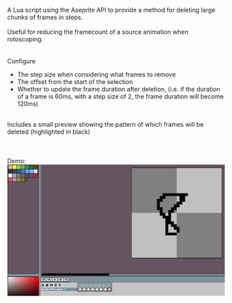 A Lua script using the Aseprite API to provide a method for deleting large chunks of frames in steps.
\
\
Useful for reducing the framecount of a source animation when rotoscoping.
\
\
\
Configure
  - The step size when considering what frames to remove
  - The offset from the start of the selection 
  - Whether to update the frame duration after deletion, (i.e. if the duration of a frame is 60ms, with a step size of 2, the frame duration will become 120ms) 

\
Includes a small preview showing the pattern of which frames will be deleted (highlighted in black)
\
\
\
\
Demo:
![Alt Text](demo.gif)

